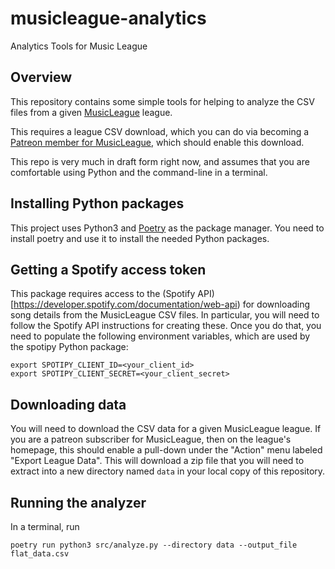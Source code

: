# musicleague-analytics

Analytics Tools for Music League

## Overview

This repository contains some simple tools for helping to analyze the CSV files from a given
[MusicLeague](https://app.musicleague.com/) league.

This requires a league CSV download, which you can do via becoming a
[Patreon member for MusicLeague](https://www.patreon.com/musicleague/posts), which should enable
this download.

This repo is very much in draft form right now, and assumes that you are comfortable using Python
and the command-line in a terminal.

## Installing Python packages

This project uses Python3 and [Poetry](https://python-poetry.org/) as the package manager.
You need to install poetry and use it to install the needed Python packages.

## Getting a Spotify access token

This package requires access to the (Spotify API)[https://developer.spotify.com/documentation/web-api)
for downloading song details from the MusicLeague CSV files.  In particular, you will need to
follow the Spotify API instructions for creating these.  Once you do that, you need to populate
the following environment variables, which are used by the spotipy Python package:

```shell
export SPOTIPY_CLIENT_ID=<your_client_id>
export SPOTIPY_CLIENT_SECRET=<your_client_secret>
```

## Downloading data

You will need to download the CSV data for a given MusicLeague league.  If you are a patreon
subscriber for MusicLeague, then on the league's homepage, this should enable a pull-down under
the "Action" menu labeled "Export League Data".  This will download a zip file that you will need
to extract into a new directory named `data` in your local copy of this repository.

## Running the analyzer

In a terminal, run

```shell
poetry run python3 src/analyze.py --directory data --output_file flat_data.csv
```
